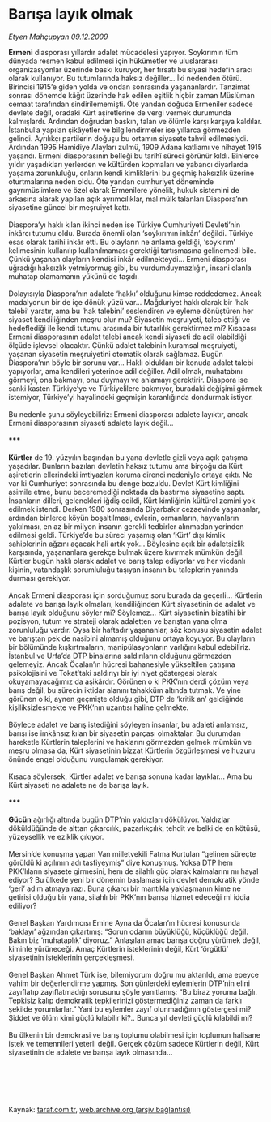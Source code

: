 # Barışa layık olmak

*Etyen Mahçupyan 09.12.2009*

<div class="taraf_structure_2col_1zq">
<div class="margen_n">



 <p><b>Ermeni</b> diasporası yıllardır adalet mücadelesi yapıyor. Soykırımın tüm dünyada resmen kabul edilmesi için hükümetler ve uluslararası organizasyonlar üzerinde baskı kuruyor, her fırsatı bu siyasi hedefin aracı olarak kullanıyor. Bu tutumlarında haksız değiller... İki nedenden ötürü. Birincisi 1915’e giden yolda ve ondan sonrasında yaşananlardır. Tanzimat sonrası dönemde kâğıt üzerinde hak edilen eşitlik hiçbir zaman Müslüman cemaat tarafından sindirilememişti. Öte yandan doğuda Ermeniler sadece devlete değil, oradaki Kürt aşiretlerine de vergi vermek durumunda kalmışlardı. Ardından doğrudan baskın, talan ve ölümle karşı karşıya kaldılar. İstanbul’a yapılan şikâyetler ve bilgilendirmeler ise yıllarca görmezden gelindi. Ayrılıkçı partilerin doğuşu bu ortamın siyasete tahvil edilmesiydi. Ardından 1995 Hamidiye Alayları zulmü, 1909 Adana katliamı ve nihayet 1915 yaşandı. Ermeni diasporasının belleği bu tarihî süreci görünür kıldı. Binlerce yıldır yaşadıkları yerlerden ve kültürden kopmaları ve yabancı diyarlarda yaşama zorunluluğu, onların kendi kimliklerini bu geçmiş haksızlık üzerine oturtmalarına neden oldu. Öte yandan cumhuriyet döneminde gayrımüslimlere ve özel olarak Ermenilere yönelik, hukuk sistemini de arkasına alarak yapılan açık ayrımcılıklar, mal mülk talanları Diaspora’nın siyasetine güncel bir meşruiyet kattı. <br/><br/>Diaspora’yı haklı kılan ikinci neden ise Türkiye Cumhuriyeti Devleti’nin inkârcı tutumu oldu. Burada önemli olan ‘soykırımın inkârı’ değildi. Türkiye esas olarak tarihi inkâr etti. Bu olayların ne anlama geldiği, ‘soykırım’ kelimesinin kullanılıp kullanılmaması gerektiği tartışmasına gelinemedi bile. Çünkü yaşanan olayların kendisi inkâr edilmekteydi... Ermeni diasporası uğradığı haksızlık yetmiyormuş gibi, bu vurdumduymazlığın, insani olanla muhatap olamamanın yükünü de taşıdı. <br/><br/>Dolayısıyla Diaspora’nın adalete ‘hakkı’ olduğunu kimse reddedemez. Ancak madalyonun bir de içe dönük yüzü var... Mağduriyet haklı olarak bir ‘hak talebi’ yaratır, ama bu ‘hak talebini’ seslendiren ve eyleme dönüştüren her siyaset kendiliğinden meşru olur mu? Siyasetin meşruiyeti, talep ettiği ve hedeflediği ile kendi tutumu arasında bir tutarlılık gerektirmez mi? Kısacası Ermeni diasporasının adalet talebi ancak kendi siyaseti de adil olabildiği ölçüde işlevsel olacaktır. Çünkü adalet talebinin kuramsal meşruiyeti, yaşanan siyasetin meşruiyetini otomatik olarak sağlamaz. Bugün Diaspora’nın böyle bir sorunu var... Haklı oldukları bir konuda adalet talebi yapıyorlar, ama kendileri yeterince adil değiller. Adil olmak, muhatabını görmeyi, ona bakmayı, onu duymayı ve anlamayı gerektirir. Diaspora ise sanki kasten Türkiye’ye ve Türkiyelilere bakmıyor, buradaki değişimi görmek istemiyor, Türkiye’yi hayalindeki geçmişin karanlığında dondurmak istiyor. <br/><br/>Bu nedenle şunu söyleyebiliriz: Ermeni diasporası adalete layıktır, ancak Ermeni diasporasının siyaseti adalete layık değil...<b> <br/><br/>*** <br/><br/>Kürtler</b> de 19. yüzyılın başından bu yana devletle gizli veya açık çatışma yaşadılar. Bunların bazıları devletin haksız tutumu ama birçoğu da Kürt aşiretlerin ellerindeki imtiyazları koruma direnci nedeniyle ortaya çıktı. Ne var ki Cumhuriyet sonrasında bu denge bozuldu. Devlet Kürt kimliğini asimile etme, bunu beceremediği noktada da bastırma siyasetine saptı. İnsanların dilleri, gelenekleri iğdiş edildi, Kürt kimliğinin kültürel zemini yok edilmek istendi. Derken 1980 sonrasında Diyarbakır cezaevinde yaşananlar, ardından binlerce köyün boşaltılması, evlerin, ormanların, hayvanların yakılması, en az bir milyon insanın gerekli tedbirler alınmadan yerinden edilmesi geldi. Türkiye’de bu süreci yaşamış olan ‘Kürt’ dışı kimlik sahiplerinin ağzını açacak hali artık yok... Böylesine açık bir adaletsizlik karşısında, yaşananlara gerekçe bulmak üzere kıvırmak mümkün değil. Kürtler bugün haklı olarak adalet ve barış talep ediyorlar ve her vicdanlı kişinin, vatandaşlık sorumluluğu taşıyan insanın bu taleplerin yanında durması gerekiyor. <br/><br/>Ancak Ermeni diasporası için sorduğumuz soru burada da geçerli... Kürtlerin adalete ve barışa layık olmaları, kendiliğinden Kürt siyasetinin de adalet ve barışa layık olduğunu söyler mi? Söylemez... Kürt siyasetinin bizatihi bir pozisyon, tutum ve strateji olarak adaletten ve barıştan yana olma zorunluluğu vardır. Oysa bir haftadır yaşananlar, söz konusu siyasetin adalet ve barıştan pek de nasibini almamış olduğunu ortaya koyuyor. Bu olayların bir bölümünde kışkırtmaların, manipülasyonların varlığını kabul edebiliriz. İstanbul ve Urfa’da DTP binalarına saldırıların olduğunu görmezden gelemeyiz. Ancak Öcalan’ın hücresi bahanesiyle yükseltilen çatışma psikolojisini ve Tokat’taki saldırıyı bir iyi niyet göstergesi olarak okuyamayacağımız da aşikârdır. Görünen o ki PKK’nın derdi çözüm veya barış değil, bu sürecin iktidar alanını tahakküm altında tutmak. Ve yine görünen o ki, aynen geçmişte olduğu gibi, DTP de ‘kritik an’ geldiğinde kişiliksizleşmekte ve PKK’nın uzantısı haline gelmekte. <br/><br/>Böylece adalet ve barış istediğini söyleyen insanlar, bu adaleti anlamsız, barışı ise imkânsız kılan bir siyasetin parçası olmaktalar. Bu durumdan hareketle Kürtlerin taleplerini ve haklarını görmezden gelmek mümkün ve meşru olmasa da, Kürt siyasetinin bizzat Kürtlerin özgürleşmesi ve huzuru önünde engel olduğunu vurgulamak gerekiyor. <br/><br/>Kısaca söylersek, Kürtler adalet ve barışa sonuna kadar layıklar... Ama bu Kürt siyaseti ne adalete ne de barışa layık.<br/><br/><strong>*** <br/><br/>Gücün</strong> ağırlığı altında bugün DTP’nin yaldızları dökülüyor. Yaldızlar döküldüğünde de alttan çıkarcılık, pazarlıkçılık, tehdit ve belki de en kötüsü, yüzeysellik ve eziklik çıkıyor. <br/><br/>Mersin’de konuşma yapan Van milletvekili Fatma Kurtulan “gelinen süreçte görüldü ki açılımın adı tasfiyeymiş” diye konuşmuş. Yoksa DTP hem PKK’lıların siyasete girmesini, hem de silahlı güç olarak kalmalarını mı hayal ediyor? Bu ülkede yeni bir dönemin başlaması için devlet demokratik yönde ‘geri’ adım atmaya razı. Buna çıkarcı bir mantıkla yaklaşmanın kime ne getirisi olduğu bir yana, silahlı bir PKK’nın barışa hizmet edeceği mi iddia ediliyor? <br/><br/>Genel Başkan Yardımcısı Emine Ayna da Öcalan’ın hücresi konusunda ‘baklayı’ ağzından çıkartmış: “Sorun odanın büyüklüğü, küçüklüğü değil. Bakın biz ‘muhataplık’ diyoruz.” Anlaşılan amaç barışa doğru yürümek değil, kiminle yürüneceği. Amaç Kürtlerin isteklerinin değil, Kürt ‘örgütlü’ siyasetinin isteklerinin gerçekleşmesi. <br/><br/>Genel Başkan Ahmet Türk ise, bilemiyorum doğru mu aktarıldı, ama epeyce vahim bir değerlendirme yapmış. Son günlerdeki eylemlerin DTP’nin elini zayıflatıp zayıflatmadığı sorusunu şöyle yanıtlamış: “Bu biraz yoruma bağlı. Tepkisiz kalıp demokratik tepkilerinizi göstermediğiniz zaman da farklı şekilde yorumlarlar.” Yani bu eylemler zayıf olunmadığının göstergesi mi? Şiddet ve ölüm kimi güçlü kılabilir ki?.. Bunca yıl devleti güçlü kılabildi mi? <br/><br/>Bu ülkenin bir demokrasi ve barış toplumu olabilmesi için toplumun halisane istek ve temennileri yeterli değil. Gerçek çözüm sadece Kürtlerin değil, Kürt siyasetinin de adalete ve barışa layık olmasında... </p>
<br/>
<br/>
<br/>



<br/>


<div id="taraf_not">
</div>

</div>


</div>

Kaynak: [taraf.com.tr](http://www.taraf.com.tr:80/makale/8941.htm), [web.archive.org (arşiv bağlantısı)](http://web.archive.org/web/20091214055810/http://www.taraf.com.tr:80/makale/8941.htm)
